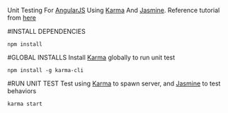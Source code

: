 Unit Testing For [AngularJS](https://github.com/angular/angular) Using [Karma](https://github.com/karma-runner/karma) And [Jasmine](https://github.com/jasmine/jasmine). Reference tutorial from [here](https://scotch.io/tutorials/testing-angularjs-with-jasmine-and-karma-part-1)

#INSTALL DEPENDENCIES
```
npm install
```

#GLOBAL INSTALLS
Install [Karma](https://github.com/karma-runner/karma) globally to run unit test
```
npm install -g karma-cli
```

#RUN UNIT TEST
Test using [Karma](https://github.com/karma-runner/karma) to spawn server, and [Jasmine](https://github.com/jasmine/jasmine) to test behaviors
```
karma start
```
